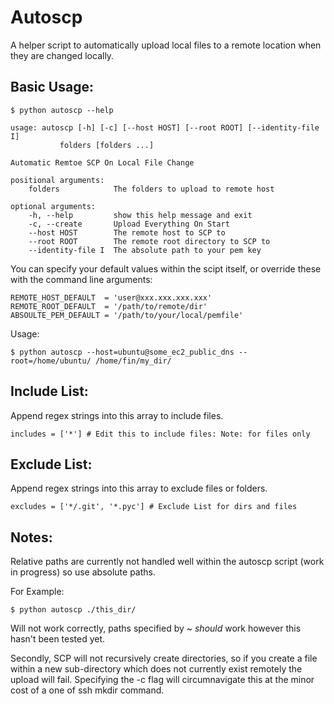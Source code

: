 Autoscp
=======

A helper script to automatically upload local files to a remote location when they are changed locally.

Basic Usage:
------------

    $ python autoscp --help
    
    usage: autoscp [-h] [-c] [--host HOST] [--root ROOT] [--identity-file I]
               folders [folders ...]

    Automatic Remtoe SCP On Local File Change

    positional arguments:
        folders            The folders to upload to remote host

    optional arguments:
        -h, --help         show this help message and exit
        -c, --create       Upload Everything On Start
        --host HOST        The remote host to SCP to
        --root ROOT        The remote root directory to SCP to
        --identity-file I  The absolute path to your pem key

You can specify your default values within the scipt itself, or override these with the command line arguments:

    REMOTE_HOST_DEFAULT  = 'user@xxx.xxx.xxx.xxx'
    REMOTE_ROOT_DEFAULT  = '/path/to/remote/dir'
    ABSOULTE_PEM_DEFAULT = '/path/to/your/local/pemfile'

Usage:
    
    $ python autoscp --host=ubuntu@some_ec2_public_dns --root=/home/ubuntu/ /home/fin/my_dir/ 

Include List:
-------------

Append regex strings into this array to include files.

    includes = ['*'] # Edit this to include files: Note: for files only

Exclude List:
-------------

Append regex strings into this array to exclude files or folders.

    excludes = ['*/.git', '*.pyc'] # Exclude List for dirs and files

Notes:
------

Relative paths are currently not handled well within the autoscp script (work in progress) so use absolute paths.

For Example:

    $ python autoscp ./this_dir/ 

Will not work correctly, paths specified by ~ *should* work however this hasn't been tested yet.

Secondly, SCP will not recursively create directories, so if you create a file within a new sub-directory which does not currently exist remotely the upload will fail. Specifying the -c flag will circumnavigate this at the minor cost of a one of ssh mkdir command.
